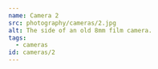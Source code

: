 ```yaml
---
name: Camera 2
src: photography/cameras/2.jpg
alt: The side of an old 8mm film camera.
tags: 
  - cameras
id: cameras/2
---
```

